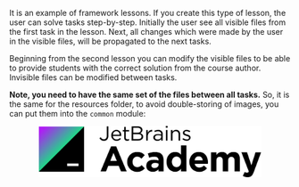 It is an example of framework lessons. 
If you create this type of lesson, the user can solve tasks step-by-step.
Initially the user see all visible files from the first task in the lesson.
Next, all changes which were made by the user in the visible files, 
will be propagated to the next tasks.

Beginning from the second lesson you can modify the visible files to be able to provide 
students with the correct solution from the course author. 
Invisible files can be modified between tasks.

**Note, you need to have the same set of the files between all tasks.** 
So, it is the same for the resources folder, to avoid double-storing of images, 
you can put them into the `common` module:

<p align="center">
    <img src="../../../common/src/main/resources/images/logo.png" alt="Logo" width="400"/>
</p>

